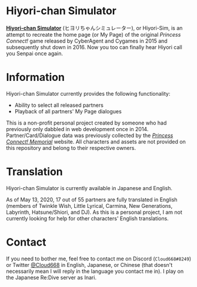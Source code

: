 # Hiyori-chan Simulator
[__Hiyori-chan Simulator__](https://hiyori.club) (ヒヨリちゃんシミュレーター), or Hiyori-Sim, is an attempt to recreate the home page (or My Page) of the original _Princess Connect!_ game released by CyberAgent and Cygames in 2015 and subsequently shut down in 2016. Now you too can finally hear Hiyori call you Senpai once again.

# Information
Hiyori-chan Simulator currently provides the following functionality:
* Ability to select all released partners
* Playback of all partners' My Page dialogues

This is a non-profit personal project created by someone who had previously only dabbled in web development once in 2014. Partner/Card/Dialogue data was previously collected by the [_Princess Connect! Memorial_](http://pricone.nekonikoban.org) website. All characters and assets are not provided on this repository and belong to their respective owners.

# Translation
Hiyori-chan Simulator is currently available in Japanese and English.

As of May 13, 2020, 17 out of 55 partners are fully translated in English (members of Twinkle Wish, Little Lyrical, Carmina, New Generations, Labyrinth, Hatsune/Shiori, and DJ). As this is a personal project, I am not currently looking for help for other characters' English translations.

# Contact
If you need to bother me, feel free to contact me on Discord (`Cloud668#8249`) or Twitter [@Cloud668](https://twitter.com/cloud668) in English, Japanese, or Chinese (that doesn't necessarily mean I will reply in the language you contact me in). I play on the Japanese Re:Dive server as Inari.
